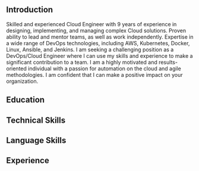 ## Introduction

Skilled and experienced Cloud Engineer with 9 years of experience in designing, implementing, and managing complex Cloud solutions. Proven ability to lead and mentor teams, as well as work independently. Expertise in a wide range of DevOps technologies, including AWS, Kubernetes, Docker, Linux, Ansible, and Jenkins.
I am seeking a challenging position as a DevOps/Cloud Engineer where I can use my skills and experience to make a significant contribution to a team. I am a highly motivated and results-oriented individual with a passion for automation on the cloud and agile methodologies. I am confident that I can make a positive impact on your organization.

## Education

## Technical Skills

## Language Skills

## Experience
<!--
**AnselmoPfeifer/AnselmoPfeifer** is a ✨ _special_ ✨ repository because its `README.md` (this file) appears on your GitHub profile.

Here are some ideas to get you started:

- 🔭 I’m currently working on ...
- 🌱 I’m currently learning ...
- 👯 I’m looking to collaborate on ...
- 🤔 I’m looking for help with ...
- 💬 Ask me about ...
- 📫 How to reach me: ...
- 😄 Pronouns: ...
- ⚡ Fun fact: ...
-->
